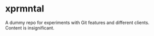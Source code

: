 xprmntal
========

A dummy repo for experiments with Git features and different clients. Content is insignificant.
